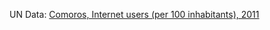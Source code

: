 UN Data: <a href="http://data.un.org/CountryProfile.aspx?crName=Comoros">Comoros, Internet users (per 100 inhabitants), 2011</a>